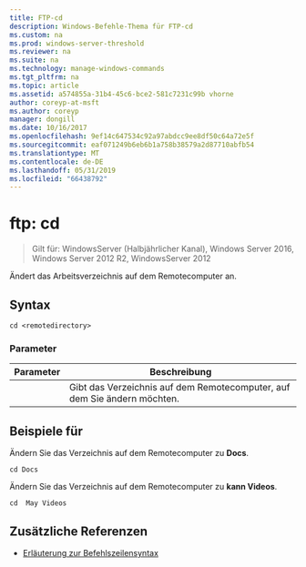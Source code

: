 ```yaml
---
title: FTP-cd
description: Windows-Befehle-Thema für FTP-cd
ms.custom: na
ms.prod: windows-server-threshold
ms.reviewer: na
ms.suite: na
ms.technology: manage-windows-commands
ms.tgt_pltfrm: na
ms.topic: article
ms.assetid: a574855a-31b4-45c6-bce2-581c7231c99b vhorne
author: coreyp-at-msft
ms.author: coreyp
manager: dongill
ms.date: 10/16/2017
ms.openlocfilehash: 9ef14c647534c92a97abdcc9ee8df50c64a72e5f
ms.sourcegitcommit: eaf071249b6eb6b1a758b38579a2d87710abfb54
ms.translationtype: MT
ms.contentlocale: de-DE
ms.lasthandoff: 05/31/2019
ms.locfileid: "66438792"
---
```

# <a name="ftp-cd"></a>ftp: cd

>Gilt für: WindowsServer (Halbjährlicher Kanal), Windows Server 2016, Windows Server 2012 R2, WindowsServer 2012

Ändert das Arbeitsverzeichnis auf dem Remotecomputer an.   
## <a name="syntax"></a>Syntax  
```  
cd <remotedirectory>  
```  
### <a name="parameters"></a>Parameter  

|     Parameter     |                                 Beschreibung                                 |
|-------------------|-----------------------------------------------------------------------------|
| <remotedirectory> | Gibt das Verzeichnis auf dem Remotecomputer, auf dem Sie ändern möchten. |

## <a name="BKMK_Examples"></a>Beispiele für  
Ändern Sie das Verzeichnis auf dem Remotecomputer zu **Docs**.  
```  
cd Docs  
```  
Ändern Sie das Verzeichnis auf dem Remotecomputer zu **kann Videos**.  
```  
cd  May Videos  
```  
## <a name="additional-references"></a>Zusätzliche Referenzen  
-   [Erläuterung zur Befehlszeilensyntax](command-line-syntax-key.md)  
